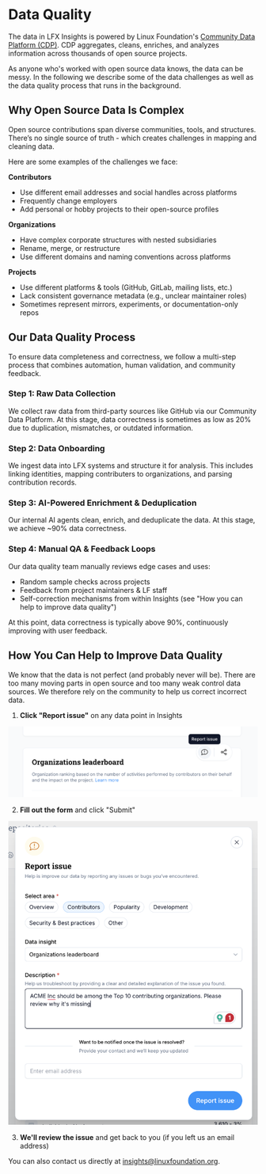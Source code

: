 # Data Quality
The data in LFX Insights is powered by Linux Foundation's [Community Data Platform (CDP)](https://github.com/CrowdDotDev/crowd.dev). CDP aggregates, cleans, enriches, and analyzes information across thousands of open source projects. 

As anyone who's worked with open source data knows, the data can be messy. In the following we describe some of the data challenges as well as the data quality process that runs in the background.

## Why Open Source Data Is Complex
Open source contributions span diverse communities, tools, and structures. There’s no single source of truth - which creates challenges in mapping and cleaning data.

Here are some examples of the challenges we face:

**Contributors**
- Use different email addresses and social handles across platforms
- Frequently change employers
- Add personal or hobby projects to their open-source profiles

**Organizations**
- Have complex corporate structures with nested subsidiaries
- Rename, merge, or restructure
- Use different domains and naming conventions across platforms

**Projects**
- Use different platforms & tools (GitHub, GitLab, mailing lists, etc.)
- Lack consistent governance metadata (e.g., unclear maintainer roles)
- Sometimes represent mirrors, experiments, or documentation-only repos

## Our Data Quality Process
To ensure data completeness and correctness, we follow a multi-step process that combines automation, human validation, and community feedback.

### Step 1: Raw Data Collection
We collect raw data from third-party sources like GitHub via our Community Data Platform. At this stage, data correctness is sometimes as low as 20% due to duplication, mismatches, or outdated information.

### Step 2: Data Onboarding
We ingest data into LFX systems and structure it for analysis. This includes linking identities, mapping contributers to organizations, and parsing contribution records.

### Step 3: AI-Powered Enrichment & Deduplication
Our internal AI agents clean, enrich, and deduplicate the data. At this stage, we achieve ~90% data correctness.

### Step 4: Manual QA & Feedback Loops
Our data quality team manually reviews edge cases and uses:

- Random sample checks across projects
- Feedback from project maintainers & LF staff
- Self-correction mechanisms from within Insights (see "How you can help to improve data quality")

At this point, data correctness is typically above 90%, continuously improving with user feedback.

## How You Can Help to Improve Data Quality
We know that the data is not perfect (and probably never will be). There are too many moving parts in open source and too many weak control data sources. We therefore rely on the community to help us correct incorrect data. 

1. **Click "Report issue"** on any data point in Insights

![Report Data Issue](../../images/report-data-issue.png)

2. **Fill out the form** and click "Submit"

![Report Data Issue Form](../../images/report-data-issue-form.png)

3. **We'll review the issue** and get back to you (if you left us an email address)

You can also contact us directly at [insights@linuxfoundation.org](mailto:insights@linuxfoundation.org).